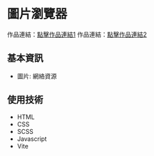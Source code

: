 # 圖片瀏覽器
作品連結：[點擊作品連結1]()
作品連結：[點擊作品連結2]()

## 基本資訊
- 圖片: 網絡資源

## 使用技術
- HTML
- CSS
- SCSS
- Javascript
- Vite 